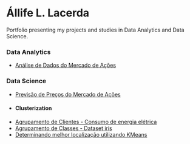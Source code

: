 # Állife L. Lacerda
Portfolio presenting my projects and studies in Data Analytics and Data Science.

### Data Analytics
* [Análise de Dados do Mercado de Ações](https://github.com/allifelacerda/Portfolio/blob/main/Mercado%20de%20A%C3%A7%C3%B5es%20-%20An%C3%A1lise%20t%C3%A9cnica%20e%20visualiza%C3%A7%C3%A3o%20de%20dados%20utilizando%20Python.ipynb)

### Data Science
* [Previsão de Preços do Mercado de Ações](https://github.com/allifelacerda/Portfolio/blob/main/Mercado%20de%20A%C3%A7%C3%B5es%20-%20Previs%C3%A3o%20de%20pre%C3%A7os%20utilizando%20Machine%20Learning.ipynb)
* #### Clusterization
* [Agrupamento de Clientes - Consumo de energia elétrica](https://github.com/allifelacerda/Portfolio/blob/main/Agrupamento%20de%20Clientes.ipynb)
* [Agrupamento de Classes - Dataset iris](https://github.com/allifelacerda/Portfolio/blob/main/Iris%20Clustering.ipynb)
* [Determinando melhor localização utilizando KMeans](https://colab.research.google.com/drive/1yxsQWNgiqMcDdVqhZB2W0WVOj8_fH1Ej?usp=sharing)
